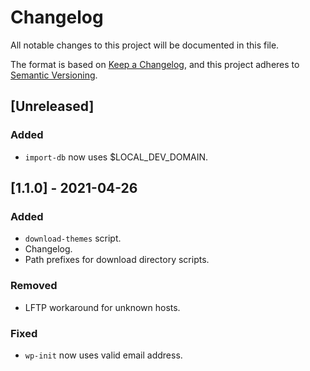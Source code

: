 # Changelog

All notable changes to this project will be documented in this file.

The format is based on [Keep a Changelog](https://keepachangelog.com/en/1.0.0/),
and this project adheres to [Semantic Versioning].

[Semantic Versioning]: https://semver.org/spec/v2.0.0.html

## [Unreleased]
### Added
- `import-db` now uses $LOCAL_DEV_DOMAIN.

## [1.1.0] - 2021-04-26
### Added
- `download-themes` script.
- Changelog.
- Path prefixes for download directory scripts.

### Removed
- LFTP workaround for unknown hosts.

### Fixed
- `wp-init` now uses valid email address.
